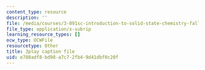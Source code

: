 ```yaml
---
content_type: resource
description: ''
file: /media/courses/3-091sc-introduction-to-solid-state-chemistry-fall-2010/e788adf8bd98a7c72fb49d41dbf0c20f_3dU0v-EvUmA.srt
file_type: application/x-subrip
learning_resource_types: []
ocw_type: OCWFile
resourcetype: Other
title: 3play caption file
uid: e788adf8-bd98-a7c7-2fb4-9d41dbf0c20f
---
```

